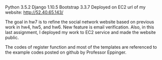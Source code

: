 
Python 3.5.2
Django 1.10.5
Bootstrap 3.3.7
Deployed on EC2
url of my website: http://52.40.65.143/

The goal in hw7 is to refine the social network website based on previous work in hw4, hw5, and hw6.
New feature is email verification.
Also, in this last assignment, I deployed my work to EC2 service and made the website public.

The codes of register function and most of the templates are referenced to the example codes posted on github by Professor Eppinger.